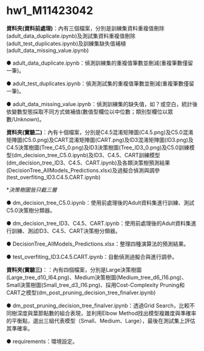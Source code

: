 # hw1_M11423042

**資料夾(資料前處理)**：內有三個檔案，分別是訓練集資料重複值刪除(adult_data_duplicate.ipynb)及測試集資料重複值刪除(adult_test_duplicates.ipynb)及訓練集缺失值補植(adult_data_missing_value.ipynb)
  
  ● adult_data_duplicate.ipynb：偵測訓練集的重複值筆數並刪減(重複筆數僅留一筆)。
  
  ● adult_test_duplicates.ipynb：偵測測試集的重複值筆數並刪減(重複筆數僅留一筆)。
  
  ● adult_data_missing_value.ipynb：偵測訓練集的缺失值，如？或空白，統計後依變數型態採取不同方式做補值(數值型欄位以中位數；類別型欄位以眾數/Unknown)。

**資料夾(實驗二)**：內有十個檔案，分別是C4.5混淆矩陣圖(C4.5.png)及C5.0混淆矩陣圖(C5.0.png)及CART混淆矩陣圖(CART.png)及ID3混淆矩陣圖(ID3.png)及C4.5決策樹圖(Tree_C45_0.png)及ID3決策樹圖(Tree_ID3_0.png)及C5.0訓練模型(dm_decision_tree_C5.0.ipynb)及ID3、C4.5、CART訓練模型(dm_decision_tree_ID3、C4.5、CART.ipynb)及各類決策樹預測結果(DecisionTree_AllModels_Predictions.xlsx)及過擬合偵測與調參(test_overfiting_ID3.C4.5.CART.ipynb)

**決策樹圖皆只截三層*

  ● dm_decision_tree_C5.0.ipynb：使用前處理後的Adult資料集進行訓練、測試C5.0決策樹分類器。

  ● dm_decision_tree_ID3、C4.5、CART.ipynb：使用前處理後的Adult資料集進行訓練、測試ID3、C4.5、CART決策樹分類器。

  ● DecisionTree_AllModels_Predictions.xlsx：整理四種演算法的預測結果。

  ● test_overfiting_ID3.C4.5.CART.ipynb：自動偵測過擬合與進行調參。

**資料夾(實驗三)**：：內有四個檔案，分別是Large決策樹圖(Large_tree_d10_l64.png)、Medium決策樹圖(Medium_tree_d6_l16.png)、Small決策樹圖(Small_tree_d3_l16.png)、採用Cost-Complexity Pruning和CART之模型(dm_post_pruning_decision_tree_finalver.ipynb)
  
  ● dm_post_pruning_decision_tree_finalver.ipynb：透過Grid Search，比較不同樹深度與葉節點數的組合表現，並利用Elbow Method找出模型複雜度與準確率的平衡點，選出三組代表模型（Small、Medium、Large），最後在測試集上評估其準確率。

  ● requirements：環境設定。





